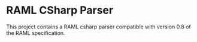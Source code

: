 # RAML CSharp Parser

This project contains a RAML csharp parser compatible with version 0.8 of the RAML
specification.
